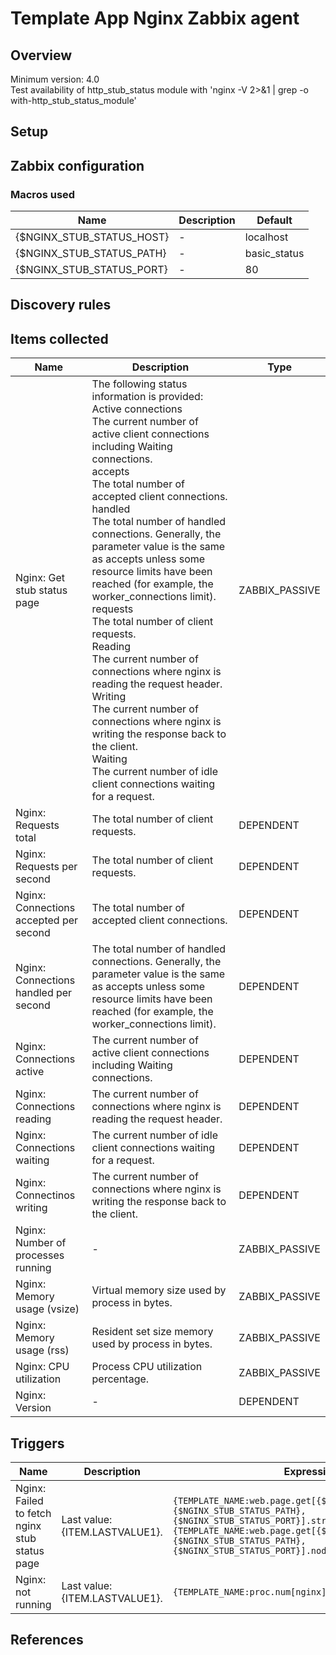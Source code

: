 
# Template App Nginx Zabbix agent

## Overview

Minimum version: 4.0  
Test availability of http_stub_status module with 'nginx -V 2>&1 | grep -o with-http_stub_status_module'

## Setup


## Zabbix configuration


### Macros used

|Name|Description|Default|
|----|-----------|-------|
|{$NGINX_STUB_STATUS_HOST}|-|localhost|
|{$NGINX_STUB_STATUS_PATH}|-|basic_status|
|{$NGINX_STUB_STATUS_PORT}|-|80|


## Discovery rules


## Items collected

|Name|Description|Type|
|----|-----------|----|
|Nginx: Get stub status page|The following status information is provided:</br>Active connections</br>The current number of active client connections including Waiting connections.</br>accepts</br>The total number of accepted client connections.</br>handled</br>The total number of handled connections. Generally, the parameter value is the same as accepts unless some resource limits have been reached (for example, the worker_connections limit).</br>requests</br>The total number of client requests.</br>Reading</br>The current number of connections where nginx is reading the request header.</br>Writing</br>The current number of connections where nginx is writing the response back to the client.</br>Waiting</br>The current number of idle client connections waiting for a request.|ZABBIX_PASSIVE|
|Nginx: Requests total|The total number of client requests.|DEPENDENT|
|Nginx: Requests per second|The total number of client requests.|DEPENDENT|
|Nginx: Connections accepted per second|The total number of accepted client connections.|DEPENDENT|
|Nginx: Connections handled per second|The total number of handled connections. Generally, the parameter value is the same as accepts unless some resource limits have been reached (for example, the worker_connections limit).|DEPENDENT|
|Nginx: Connections active|The current number of active client connections including Waiting connections.|DEPENDENT|
|Nginx: Connections reading|The current number of connections where nginx is reading the request header.|DEPENDENT|
|Nginx: Connections waiting|The current number of idle client connections waiting for a request.|DEPENDENT|
|Nginx: Connectinos writing|The current number of connections where nginx is writing the response back to the client.|DEPENDENT|
|Nginx: Number of processes running|-|ZABBIX_PASSIVE|
|Nginx: Memory usage (vsize)|Virtual memory size used by process in bytes.|ZABBIX_PASSIVE|
|Nginx: Memory usage (rss)|Resident set size memory used by process in bytes.|ZABBIX_PASSIVE|
|Nginx: CPU utilization|Process CPU utilization percentage.|ZABBIX_PASSIVE|
|Nginx: Version|-|DEPENDENT|


## Triggers

|Name|Description|Expression|
|----|-----------|----|
|Nginx: Failed to fetch nginx stub status page|Last value: {ITEM.LASTVALUE1}.|`{TEMPLATE_NAME:web.page.get[{$NGINX_STUB_STATUS_HOST},{$NGINX_STUB_STATUS_PATH},{$NGINX_STUB_STATUS_PORT}].str("HTTP/1.1 200")}=0 or  {TEMPLATE_NAME:web.page.get[{$NGINX_STUB_STATUS_HOST},{$NGINX_STUB_STATUS_PATH},{$NGINX_STUB_STATUS_PORT}].nodata(30m)}=1`|
|Nginx: not running|Last value: {ITEM.LASTVALUE1}.|`{TEMPLATE_NAME:proc.num[nginx].last()}=0`|

## References

